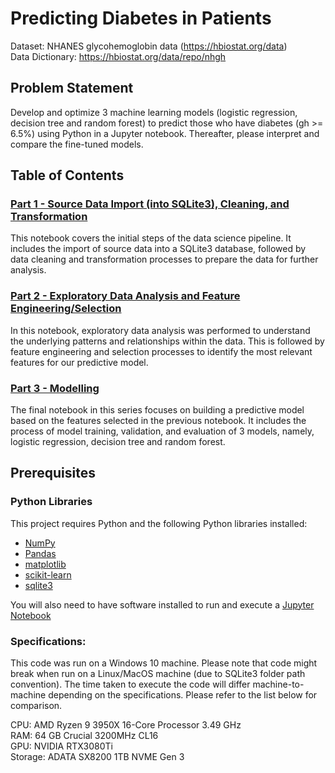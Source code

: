 # Predicting Diabetes in Patients<br>

Dataset: NHANES glycohemoglobin data (https://hbiostat.org/data)<br>
Data Dictionary: https://hbiostat.org/data/repo/nhgh

## Problem Statement
Develop and optimize 3 machine learning models (logistic regression, decision tree and random forest) to predict those who have diabetes (gh >= 6.5%) using Python in a Jupyter notebook. Thereafter, please interpret and compare the fine-tuned models.

## Table of Contents
### [Part 1 - Source Data Import (into SQLite3), Cleaning, and Transformation](./Part%201%20-%20Source%20Data%20Import%20(into%20SQLite3)%2C%20Cleaning%2C%20and%20Transformation.ipynb)

This notebook covers the initial steps of the data science pipeline. It includes the import of source data into a SQLite3 database, followed by data cleaning and transformation processes to prepare the data for further analysis.

### [Part 2 - Exploratory Data Analysis and Feature Engineering/Selection](./Part%202%20-%20Exploratory%20Data%20Analysis%20and%20Feature%20Engineering_Selection.ipynb)

In this notebook, exploratory data analysis was performed to understand the underlying patterns and relationships within the data. This is followed by feature engineering and selection processes to identify the most relevant features for our predictive model.

### [Part 3 - Modelling](./Part%203%20-%20Modelling.ipynb)

The final notebook in this series focuses on building a predictive model based on the features selected in the previous notebook. It includes the process of model training, validation, and evaluation of 3 models, namely, logistic regression, decision tree and random forest.

## Prerequisites

### Python Libraries

This project requires Python and the following Python libraries installed:

- [NumPy](http://www.numpy.org/)
- [Pandas](http://pandas.pydata.org)
- [matplotlib](http://matplotlib.org/)
- [scikit-learn](http://scikit-learn.org/stable/)
- [sqlite3](https://docs.python.org/3/library/sqlite3.html)

You will also need to have software installed to run and execute a [Jupyter Notebook](http://ipython.org/notebook.html)

### Specifications:<br>
This code was run on a Windows 10 machine. Please note that code might break when run on a Linux/MacOS machine (due to SQLite3 folder path convention). The time taken to execute the code will differ machine-to-machine depending on the specifications. Please refer to the list below for comparison.

CPU: AMD Ryzen 9 3950X 16-Core Processor 3.49 GHz<br>
RAM: 64 GB Crucial 3200MHz CL16<br>
GPU: NVIDIA RTX3080Ti<br>
Storage: ADATA SX8200 1TB NVME Gen 3<br>
